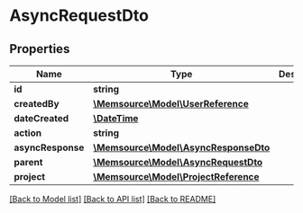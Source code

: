 # AsyncRequestDto

## Properties
Name | Type | Description | Notes
------------ | ------------- | ------------- | -------------
**id** | **string** |  | [optional] 
**createdBy** | [**\Memsource\Model\UserReference**](UserReference.md) |  | [optional] 
**dateCreated** | [**\DateTime**](\DateTime.md) |  | [optional] 
**action** | **string** |  | [optional] 
**asyncResponse** | [**\Memsource\Model\AsyncResponseDto**](AsyncResponseDto.md) |  | [optional] 
**parent** | [**\Memsource\Model\AsyncRequestDto**](AsyncRequestDto.md) |  | [optional] 
**project** | [**\Memsource\Model\ProjectReference**](ProjectReference.md) |  | [optional] 

[[Back to Model list]](../README.md#documentation-for-models) [[Back to API list]](../README.md#documentation-for-api-endpoints) [[Back to README]](../README.md)


